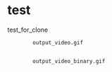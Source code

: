 # test
test_for_clone



            output_video.gif


            output_video_binary.gif
          
          
